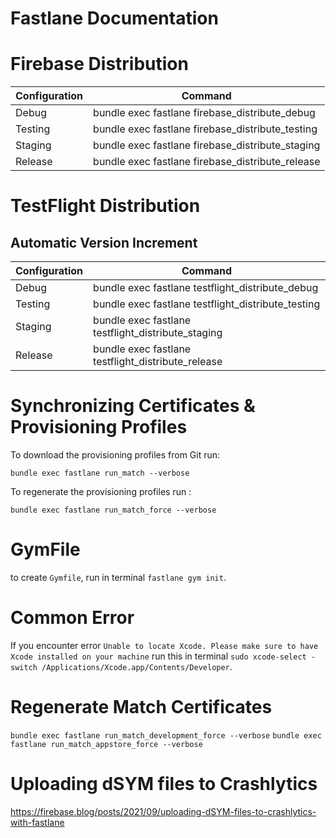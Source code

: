 Fastlane Documentation
================

# Firebase Distribution

| **Configuration** | **Command**                                      |
|-------------------|--------------------------------------------------|
| Debug             | bundle exec fastlane firebase_distribute_debug   |
| Testing           | bundle exec fastlane firebase_distribute_testing |
| Staging           | bundle exec fastlane firebase_distribute_staging |
| Release           | bundle exec fastlane firebase_distribute_release |


# TestFlight Distribution

## Automatic Version Increment

| **Configuration** | **Command**                                        |
|-------------------|----------------------------------------------------|
| Debug             | bundle exec fastlane testflight_distribute_debug   |
| Testing           | bundle exec fastlane testflight_distribute_testing |
| Staging           | bundle exec fastlane testflight_distribute_staging |
| Release           | bundle exec fastlane testflight_distribute_release |

# Synchronizing Certificates & Provisioning Profiles

To download the provisioning profiles from Git run:

`bundle exec fastlane run_match --verbose`

To regenerate the provisioning profiles run :

`bundle exec fastlane run_match_force --verbose`

# GymFile

to create `Gymfile`, run in terminal `fastlane gym init`.

# Common Error

If you encounter error `Unable to locate Xcode. Please make sure to have Xcode installed on your machine`
run this in terminal `sudo xcode-select -switch /Applications/Xcode.app/Contents/Developer`.

# Regenerate Match Certificates

`bundle exec fastlane run_match_development_force --verbose`
`bundle exec fastlane run_match_appstore_force --verbose`

# Uploading dSYM files to Crashlytics

https://firebase.blog/posts/2021/09/uploading-dSYM-files-to-crashlytics-with-fastlane